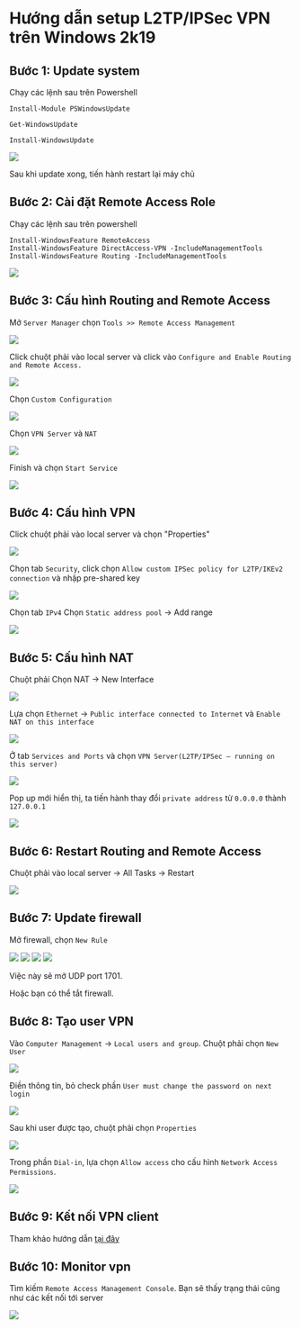 # Hướng dẫn setup L2TP/IPSec VPN trên Windows 2k19

## Bước 1: Update system 

Chạy các lệnh sau trên Powershell 

`Install-Module PSWindowsUpdate`

`Get-WindowsUpdate`

`Install-WindowsUpdate`

<img src="https://i.imgur.com/runimHw.png">

Sau khi update xong, tiến hành restart lại máy chủ

## Bước 2: Cài đặt Remote Access Role

Chạy các lệnh sau trên powershell 

```
Install-WindowsFeature RemoteAccess
Install-WindowsFeature DirectAccess-VPN -IncludeManagementTools
Install-WindowsFeature Routing -IncludeManagementTools
```

<img src="https://i.imgur.com/0JfNvIs.png">

## Bước 3: Cấu hình Routing and Remote Access

Mở `Server Manager` chọn `Tools >> Remote Access Management`

<img src="https://i.imgur.com/1Cge1MJ.png">

Click chuột phải vào local server và click vào `Configure and Enable Routing and Remote Access.`

<img src="https://i.imgur.com/6gXNDBw.png">

Chọn `Custom Configuration`

<img src="https://i.imgur.com/EErrfkm.png">

Chọn `VPN Server` và `NAT`

<img src="https://i.imgur.com/GxFzF61.png">

Finish và chọn `Start Service`

<img src="https://i.imgur.com/Y6YUsiq.png">

## Bước 4: Cấu hình VPN 

Click chuột phải vào local server và chọn "Properties"

<img src="https://i.imgur.com/IbJap3K.png">

Chọn tab `Security`, click chọn `Allow custom IPSec policy for L2TP/IKEv2 connection` và nhập pre-shared key

<img src="https://i.imgur.com/BdG4bKT.png">

Chọn tab `IPv4` Chọn `Static address pool` -> Add range

<img src="https://i.imgur.com/KRvWTh9.png">

## Bước 5: Cấu hình NAT 

Chuột phải Chọn NAT -> New Interface

<img src="https://i.imgur.com/JC4N0d1.png">

Lựa chọn `Ethernet` -> `Public interface connected to Internet` và `Enable NAT on this interface`

<img src="https://i.imgur.com/fgCJFj5.png">

Ở tab `Services and Ports` và chọn `VPN Server(L2TP/IPSec – running on this server)`

<img src="https://i.imgur.com/BfQk2nA.png">

Pop up mới hiển thị, ta tiến hành thay đổi `private address` từ `0.0.0.0` thành `127.0.0.1`

<img src="https://i.imgur.com/fAY7BgR.png">

## Bước 6: Restart Routing and Remote Access

Chuột phải vào local server -> All Tasks -> Restart 

<img src="https://i.imgur.com/tqPd6mH.png">

## Bước 7: Update firewall 

Mở firewall, chọn `New Rule`

<img src="https://i.imgur.com/20tPPMu.png">

<img src="https://i.imgur.com/3t75Cfv.png">

<img src="https://i.imgur.com/RL6qRUF.png">

<img src="https://i.imgur.com/TUdHP3L.png">

Việc này sẽ mở UDP port 1701.

Hoặc bạn có thể tắt firewall.

## Bước 8: Tạo user VPN

Vào `Computer Management` -> `Local users and group`. Chuột phải chọn `New User`

<img src="https://i.imgur.com/XOcdj59.png">

Điền thông tin, bỏ check phần `User must change the password on next login`

<img src="https://i.imgur.com/Q0My0P2.png">

Sau khi user được tạo, chuột phải chọn `Properties`

<img src="https://i.imgur.com/kjf1RBc.png">

Trong phần `Dial-in`, lựa chọn `Allow access` cho cấu hình `Network Access Permissions`.

<img src="https://i.imgur.com/UD4DtlD.png">

## Bước 9: Kết nối VPN client

Tham khảo hướng dẫn [tại đây]()

## Bước 10: Monitor vpn 

Tìm kiếm `Remote Access Management Console`. Bạn sẽ thấy trạng thái cũng như các kết nối tới server

<img src="https://i.imgur.com/C2glCkm.png">